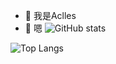 - 👋 我是Aclles
- 👀 嗯
![GitHub stats](https://github-readme-stats.vercel.app/api?username=1050298332&theme=radical&locale=cn)

![Top Langs](https://github-readme-stats.vercel.app/api/top-langs/?username=1050298332&layout=compact&theme=radical&locale=cn)

